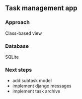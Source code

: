 ## Task management app 

### Approach

Class-based view

### Database

SQLite

### Next steps

 - add subtask model
 - implement django messages
 - implement task archive
